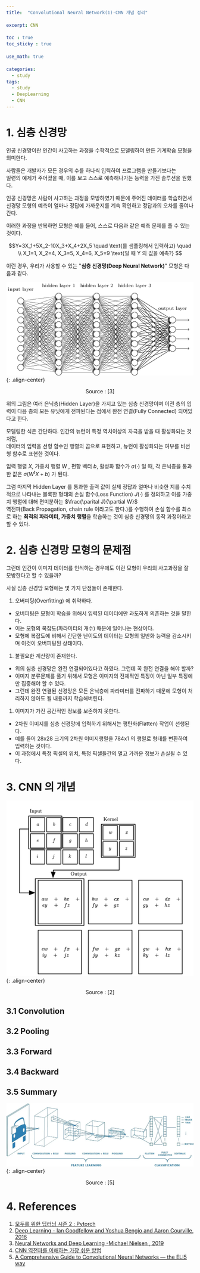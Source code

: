 ```yaml
---
title:  "Convolutional Neural Network(1)-CNN 개념 정리"

excerpt: CNN 

toc : true
toc_sticky : true  

use_math: true

categories:
  - study
tags:
  - study
  - DeepLearning
  - CNN
---
```

# 1. 심층 신경망
인공 신경망이란 인간이 사고하는 과정을 수학적으로 모델링하여 
만든 기계학습 모형을 의미한다.  

사람들은 개발자가 모든 경우의 수를
하나씩 입력하여 프로그램을 만들기보다는\
일련의 예제가 주어졌을 때,
이를 보고 스스로 예측해나가는 능력을 가진 솔루션을 원했다. 

인공 신경망은 사람이 사고하는 과정을 모방하였기 때문에 주어진 데이터를 학습하면서\
신경망 모형의 예측이 얼마나 정답에 가까운지를 계속 확인하고 정답과의 오차를 줄여나간다.

이러한 과정을 반복하면 모형은 예를 들어, 스스로 다음과 같은 예측 문제를 풀 수 있는 것이다.

$$Y=3X_1+5X_2-10X_3+X_4+2X_5 \quad \text{를 샘플링해서 입력하고} \quad \\ X_1=1, X_2=4, X_3=5, X_4=6, X_5=9 \text{일 때  Y 의 값을 예측?} $$

이런 경우, 우리가 사용할 수 있는  "**심층 신경망(Deep Neural Network)**"
모형은 다음과 같다. 

![mlp](https://github.com/Sodychoe/sodychoe.github.io/blob/main/assets/images/%20study/CNN/mlp.png?raw=true){: .align-center}

<div style="text-align: center;">Source : [3]</div>

위의 그림은 여러 은닉층(Hidden Layer)을 가지고 있는 심층 신경망이며 이전 층의 입력이
다음 층의 모든 유닛에게 전파된다는 점에서 완전 연결(Fully Connected) 되어있다고 한다.

모델링한 식은 간단하다. 인간의 뉴런이 특정 역치이상의 자극을 받을 때 활성화되는 것 처럼, \
데이터의 입력을 선형 함수인 행렬의 곱으로 표현하고, 뉴런이 활성화되는 여부를 비선형 함수로
표현한 것이다.

 입력 행렬 $X$, 가중치 행렬 W , 편향 벡터 $b$,  활성화 함수가 $\sigma(\cdot)$ 일 때,
 각 은닉층을 통과한 값은 $\sigma(W^tX+b)$ 가 된다. 

그럼 마지막 Hidden Layer 를 통과한 출력 값이 실제 정답과 얼마나 비슷한 지를
수치적으로 나타내는 볼록한 형태의 손실 함수(Loss Function) $J(\cdot)$ 를 정의하고
이를 가중치 행렬에 대해 편미분하는 $\frac{\parital J}{\partial W}$ \
역전파(Back Propagation, chain rule 이라고도 한다.)를 수행하여
손실 함수를 최소로 하는 **최적의 파라미터, 가중치 행렬**을 학습하는 것이 
심층 신경망의 동작 과정이라고 할 수 있다.


# 2. 심층 신경망 모형의 문제점
그런데 인간이 이미지 데이터를 인식하는 경우에도 이런 모형이
우리의 사고과정을 잘 모방한다고 할 수 있을까?

사실 심층 신경망 모형에는 몇 가지 단점들이 존재한다.

1. 오버피팅(Overfitting) 에 취약하다.
- 오버피팅은 모형이 학습을 위해서 입력된 데이터에만 과도하게 의존하는 것을 말한다.
- 이는 모형의 복잡도(파라미터의 개수) 때문에 일어나는 현상이다.
- 모형에 복잡도에 비해서 간단한 난이도의 데이터는 모형의 일반화 능력을 감소시키며 이것이 오버피팅된 상태이다. 

1. 불필요한 계산량이 존재한다.
- 위의 심층 신경망은 완전 연결되어있다고 하였다. 그런데 꼭 완전 연결을 해야 할까?
- 이미지 분류문제를 풀기 위해서 모형은 이미지의 전체적인 특징이 아닌 일부 특징에만 집중해야 할 수 있다.
- 그런데 완전 연결된 신경망은 모든 은닉층에 파라미터를 전파하기 때문에 모형이 처리하지 않아도 될 내용까지 학습해버린다. 

1. 이미지가 가진 공간적인 정보를 보존하지 못한다.
-  2차원 이미지를 심층 신경망에 입력하기 위해서는 평탄화(Flatten) 작업이 선행된다.
-  예를 들어 28x28 크기의 2차원 이미지행렬을 784x1 의 행렬로 형태를 변환하여 입력하는 것이다.
-  이 과정에서 특정 픽셀의 위치, 특정 픽셀들간의 멀고 가까운 정보가 손실될 수 있다.

[//]: # (![sparseconnectivity]&#40;https://github.com/Sodychoe/sodychoe.github.io/blob/main/assets/images/%20study/CNN/sparseconn.png?raw=true&#41;{: .align-center})

[//]: # (<div style="text-align: center;">Source : [2]</div>)





# 3. CNN 의 개념

![conv](https://github.com/Sodychoe/sodychoe.github.io/blob/main/assets/images/%20study/CNN/conv.png?raw=true){: .align-center}

<div style="text-align: center;">Source : [2]</div>




## 3.1 Convolution

## 3.2 Pooling

## 3.3 Forward

## 3.4 Backward

## 3.5 Summary

![convstructure](https://raw.githubusercontent.com/Sodychoe/sodychoe.github.io/main/assets/images/%20study/CNN/cnnstructure.webp){: .align-center}

<div style="text-align: center;">Source : [5]</div>


# 4. References

1. [모두를 위한 딥러닝 시즌 2 : Pytorch](https://deeplearningzerotoall.github.io/season2/)
2. [Deep Learning - Ian Goodfellow and Yoshua Bengio and Aaron Courville, 2016](https://www.deeplearningbook.org/)
3. [Neural Networks and Deep Learning -Michael Nielsen , 2019 ](http://neuralnetworksanddeeplearning.com/index.html) 
4. [CNN 역전파를 이해하는 가장 쉬운 방법](https://metamath1.github.io/cnn/index.html)
3. [A Comprehensive Guide to Convolutional Neural Networks — the ELI5 way](https://towardsdatascience.com/a-comprehensive-guide-to-convolutional-neural-networks-the-eli5-way-3bd2b1164a53)
